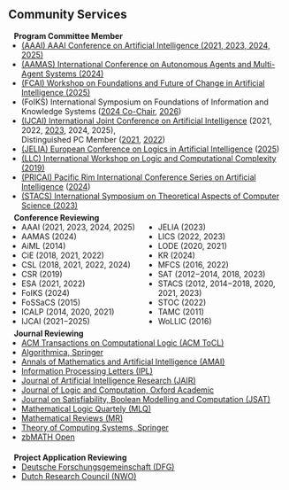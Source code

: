## Community Services

<h4 style="margin:0 10px 0;">Program Committee Member</h4>

<ul style="margin:0 0 5px;">
  <li><autocolor><a href="https://aaai.org">
    (AAAI) AAAI Conference on Artificial Intelligence (2021, 2023, 2024, 2025)</a></autocolor></li>
  <li><autocolor><a href="https://www.aamas2024-conference.auckland.ac.nz/">
    (AAMAS) International Conference on Autonomous Agents and Multi-Agent Systems (2024)</a></autocolor></li>
<li><autocolor><a href="https://fcai2025.machine-reasoning.org/">
   (FCAI) Workshop on Foundations and Future of Change in Artificial Intelligence (2025)</a></autocolor></li>
  <li><autocolor>
    (FoIKS) International Symposium on Foundations of Information and Knowledge Systems (<a href="https://foiks2024.github.io/index.html">2024 Co-Chair</a>, <a href="https://foiks2026.github.io/">2026</a>)</autocolor></li>
  <li><autocolor><a href="https://www.ijcai.org">
    (IJCAI) International Joint Conference on Artificial Intelligence</a> (2021, 2022, <a href="https://ijcai-23.org/pc-member-list/">2023</a>, 2024, 2025),<br /> Distinguished PC Member (<a href="https://twitter.com/IJCAIconf/status/1433178877782892553">2021</a>, <a href="https://twitter.com/ijcaiconf/status/1551838447450595329?s=10&t=6wYerji3d4yfMjwbLmbCyQ">2022</a>)</autocolor></li>
  <li><autocolor><a href="https://link.springer.com/conference/jelia">
    (JELIA) European Conference on Logics in Artificial Intelligence</a> (<a href="https://viam.science.tsu.ge/jelia2025/">2025</a>)</autocolor></li>
  <li><autocolor><a href="https://www.cs.swansea.ac.uk/lcc/lcc2019.html">
    (LLC) International Workshop on Logic and Computational Complexity (2019)</a></autocolor></li>
  <li><autocolor><a href="https://www.pricai.org/">
    (PRICAI) Pacific Rim International Conference Series on Artificial Intelligence</a> (<a href="https://pricai.org/2024/index.php/organization/pc-members">2024</a>)</autocolor></li>
  <li><autocolor><a href="https://www.conferences.uni-hamburg.de/event/272/">
    (STACS) International Symposium on Theoretical Aspects of Computer Science (2023)</a></autocolor></li>
</ul>

<h4 style="margin:0 10px 0;">Conference Reviewing</h4>

<ul style="margin:0 0 5px; column-count:2;">
  <li><autocolor>AAAI</autocolor> (2021, 2023, 2024, 2025)</li>
  <li><autocolor>AAMAS</autocolor> (2024)</li>
  <li><autocolor>AiML</autocolor> (2014)</li>
  <li><autocolor>CiE</autocolor> (2018, 2021, 2022)</li>
  <li><autocolor>CSL</autocolor> (2018, 2021, 2022, 2024)</li>
  <li><autocolor>CSR</autocolor> (2019)</li>
  <li><autocolor>ESA</autocolor> (2021, 2022)</li>
  <li><autocolor>FoIKS</autocolor> (2024)</li>
  <li><autocolor>FoSSaCS</autocolor> (2015)</li>
  <li><autocolor>ICALP</autocolor> (2014, 2020, 2021)</li>
  <li><autocolor>IJCAI</autocolor> (2021&minus;2025)</li>
  <li><autocolor>JELIA</autocolor> (2023)</li>
  <li><autocolor>LICS</autocolor> (2022, 2023)</li>
  <li><autocolor>LODE</autocolor> (2020, 2021)</li>
  <li><autocolor>KR</autocolor> (2024)</li>
  <li><autocolor>MFCS</autocolor> (2016, 2022)</li>
  <li><autocolor>SAT (2012&minus;2014, 2018, 2023)</autocolor></li>
  <li><autocolor>STACS</autocolor> (2012, 2014&minus;2018, 2020, 2021, 2023)</li>
  <li><autocolor>STOC</autocolor> (2022)</li>
  <li><autocolor>TAMC</autocolor> (2011)</li>
  <li><autocolor>WoLLIC</autocolor> (2016)</li>
</ul>

<h4 style="margin:0 10px 0;">Journal Reviewing</h4>

<ul style="margin:0 0 20px;">
  <li><a href="https://dl.acm.org/journal/tocl"><autocolor>ACM Transactions on Computational Logic (ACM ToCL)</autocolor></a></li>
  <li><a href="https://www.springer.com/journal/453"><autocolor>Algorithmica, Springer</autocolor></a></li>
  <li><a href="https://www.springer.com/journal/10472"><autocolor>Annals of Mathematics and Artificial Intelligence (AMAI)</autocolor></a></li>
  <li><a href="https://www.sciencedirect.com/journal/information-processing-letters"><autocolor>Information Processing Letters (IPL)</autocolor></a></li>
  <li><a href="http://jair.org/"><autocolor>Journal of Artificial Intelligence Research (JAIR)</autocolor></a></li>
  <li><a href="https://academic.oup.com/logcom"><autocolor>Journal of Logic and Computation, Oxford Academic</autocolor></a></li>
  <li><a href="http://jsatjournal.org/"><autocolor>Journal on Satisfiability, Boolean Modelling and Computation (JSAT)</autocolor></a></li>
  <li><a href="https://onlinelibrary.wiley.com/journal/15213870"><autocolor>Mathematical Logic Quartely (MLQ)</autocolor></a></li>
  <li><a href="https://www.ams.org/publications/math-reviews/math-reviews"><autocolor>Mathematical Reviews (MR)</autocolor></a></li>
  <li><a href="https://www.springer.com/journal/224"><autocolor>Theory of Computing Systems, Springer</autocolor></a></li>
  <li><a href="https://zbmath.org"><autocolor>zbMATH Open</autocolor></a></li>
</ul>

<h4 style="margin:0 10px 0;">Project Application Reviewing</h4>
<ul style="margin:0 0 20px;">
  <li><a href="https://www.dfg.de/en"><autocolor>Deutsche Forschungsgemeinschaft (DFG)</autocolor></a></li>
  <li><a href="https://www.nwo.nl/en"><autocolor>Dutch Research Council (NWO)</autocolor></a></li>
</ul>
